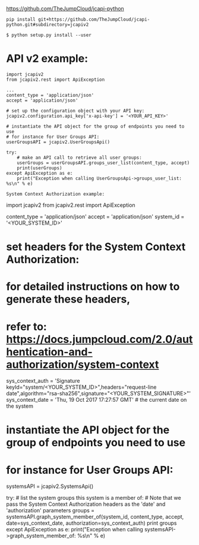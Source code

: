 https://github.com/TheJumpCloud/jcapi-python

    pip install git+https://github.com/TheJumpCloud/jcapi-python.git#subdirectory=jcapiv2

    $ python setup.py install --user

# API v2 example:

    import jcapiv2
    from jcapiv2.rest import ApiException

    ...
    content_type = 'application/json'
    accept = 'application/json'

    # set up the configuration object with your API key:
    jcapiv2.configuration.api_key['x-api-key'] = '<YOUR_API_KEY>'

    # instantiate the API object for the group of endpoints you need to use
    # for instance for User Groups API:
    userGroupsAPI = jcapiv2.UserGroupsApi()

    try:
        # make an API call to retrieve all user groups:
        userGroups = userGroupsAPI.groups_user_list(content_type, accept)
        print(userGroups)
    except ApiException as e:
        print("Exception when calling UserGroupsApi->groups_user_list: %s\n" % e)
        
    System Context Authorization example:

import jcapiv2
from jcapiv2.rest import ApiException

content_type = 'application/json'
accept = 'application/json'
system_id = '<YOUR_SYSTEM_ID>'

# set headers for the System Context Authorization:
# for detailed instructions on how to generate these headers,
# refer to: https://docs.jumpcloud.com/2.0/authentication-and-authorization/system-context
sys_context_auth = 'Signature keyId="system/<YOUR_SYSTEM_ID>",headers="request-line date",algorithm="rsa-sha256",signature="<YOUR_SYSTEM_SIGNATURE>"'
sys_context_date = 'Thu, 19 Oct 2017 17:27:57 GMT' # the current date on the system

# instantiate the API object for the group of endpoints you need to use
# for instance for User Groups API:
systemsAPI = jcapiv2.SystemsApi()

try:
    # list the system groups this system is a member of:
    # Note that we pass the System Context Authorization headers as the 'date' and 'authorization' parameters
    groups = systemsAPI.graph_system_member_of(system_id, content_type, accept, date=sys_context_date, authorization=sys_context_auth)
    print groups
except ApiException as e:
    print("Exception when calling systemsAPI->graph_system_member_of: %s\n" % e)
